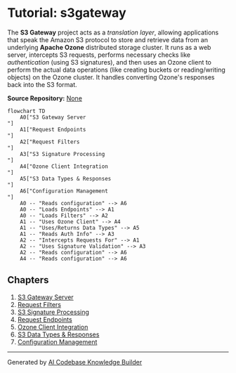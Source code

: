 # Tutorial: s3gateway

The **S3 Gateway** project acts as a *translation layer*, allowing applications that speak the Amazon S3 protocol to store and retrieve data from an underlying **Apache Ozone** distributed storage cluster.
It runs as a web server, intercepts S3 requests, performs necessary checks like *authentication* (using S3 signatures), and then uses an Ozone client to perform the actual data operations (like creating buckets or reading/writing objects) on the Ozone cluster. It handles converting Ozone's responses back into the S3 format.


**Source Repository:** [None](None)

```mermaid
flowchart TD
    A0["S3 Gateway Server
"]
    A1["Request Endpoints
"]
    A2["Request Filters
"]
    A3["S3 Signature Processing
"]
    A4["Ozone Client Integration
"]
    A5["S3 Data Types & Responses
"]
    A6["Configuration Management
"]
    A0 -- "Reads configuration" --> A6
    A0 -- "Loads Endpoints" --> A1
    A0 -- "Loads Filters" --> A2
    A1 -- "Uses Ozone Client" --> A4
    A1 -- "Uses/Returns Data Types" --> A5
    A1 -- "Reads Auth Info" --> A3
    A2 -- "Intercepts Requests For" --> A1
    A2 -- "Uses Signature Validation" --> A3
    A2 -- "Reads configuration" --> A6
    A4 -- "Reads configuration" --> A6
```

## Chapters

1. [S3 Gateway Server
](01_s3_gateway_server_.md)
2. [Request Filters
](02_request_filters_.md)
3. [S3 Signature Processing
](03_s3_signature_processing_.md)
4. [Request Endpoints
](04_request_endpoints_.md)
5. [Ozone Client Integration
](05_ozone_client_integration_.md)
6. [S3 Data Types & Responses
](06_s3_data_types___responses_.md)
7. [Configuration Management
](07_configuration_management_.md)


---

Generated by [AI Codebase Knowledge Builder](https://github.com/The-Pocket/Tutorial-Codebase-Knowledge)
